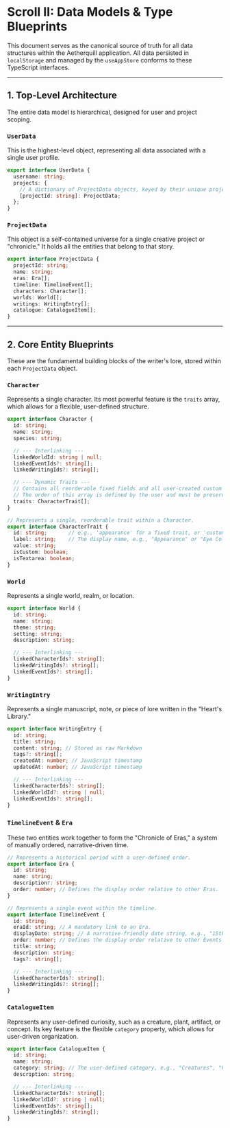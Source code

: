 # Scroll II: Data Models & Type Blueprints

This document serves as the canonical source of truth for all data structures within the Aetherquill application. All data persisted in `localStorage` and managed by the `useAppStore` conforms to these TypeScript interfaces.

---

## 1. Top-Level Architecture

The entire data model is hierarchical, designed for user and project scoping.

### `UserData`

This is the highest-level object, representing all data associated with a single user profile.

```ts
export interface UserData {
  username: string;
  projects: {
    // A dictionary of ProjectData objects, keyed by their unique projectId.
    [projectId: string]: ProjectData;
  };
}
```

### `ProjectData`

This object is a self-contained universe for a single creative project or "chronicle." It holds all the entities that belong to that story.

```ts
export interface ProjectData {
  projectId: string;
  name: string;
  eras: Era[];
  timeline: TimelineEvent[];
  characters: Character[];
  worlds: World[];
  writings: WritingEntry[];
  catalogue: CatalogueItem[];
}
```

---

## 2. Core Entity Blueprints

These are the fundamental building blocks of the writer's lore, stored within each `ProjectData` object.

### `Character`

Represents a single character. Its most powerful feature is the `traits` array, which allows for a flexible, user-defined structure.

```ts
export interface Character {
  id: string;
  name: string;
  species: string;

  // --- Interlinking ---
  linkedWorldId: string | null;
  linkedEventIds?: string[];
  linkedWritingIds?: string[];

  // --- Dynamic Traits ---
  // Contains all reorderable fixed fields and all user-created custom fields.
  // The order of this array is defined by the user and must be preserved.
  traits: CharacterTrait[];
}

// Represents a single, reorderable trait within a Character.
export interface CharacterTrait {
  id: string;       // e.g., 'appearance' for a fixed trait, or 'custom_12345' for a custom one
  label: string;    // The display name, e.g., "Appearance" or "Eye Color"
  value: string;
  isCustom: boolean;
  isTextarea: boolean;
}
```

### `World`

Represents a single world, realm, or location.

```ts
export interface World {
  id: string;
  name: string;
  theme: string;
  setting: string;
  description: string;

  // --- Interlinking ---
  linkedCharacterIds?: string[];
  linkedWritingIds?: string[];
  linkedEventIds?: string[];
}
```

### `WritingEntry`

Represents a single manuscript, note, or piece of lore written in the "Heart's Library."

```ts
export interface WritingEntry {
  id: string;
  title: string;
  content: string; // Stored as raw Markdown
  tags?: string[];
  createdAt: number; // JavaScript timestamp
  updatedAt: number; // JavaScript timestamp

  // --- Interlinking ---
  linkedCharacterIds?: string[];
  linkedWorldId?: string | null;
  linkedEventIds?: string[];
}
```

### `TimelineEvent` & `Era`

These two entities work together to form the "Chronicle of Eras," a system of manually ordered, narrative-driven time.

```ts
// Represents a historical period with a user-defined order.
export interface Era {
  id: string;
  name: string;
  description?: string;
  order: number; // Defines the display order relative to other Eras.
}

// Represents a single event within the timeline.
export interface TimelineEvent {
  id: string;
  eraId: string; // A mandatory link to an Era.
  displayDate: string; // A narrative-friendly date string, e.g., "15th Day of the Sun's Height".
  order: number; // Defines the display order relative to other Events within the same Era.
  title: string;
  description: string;
  tags?: string[];

  // --- Interlinking ---
  linkedCharacterIds?: string[];
  linkedWritingIds?: string[];
}
```

### `CatalogueItem`

Represents any user-defined curiosity, such as a creature, plant, artifact, or concept. Its key feature is the flexible `category` property, which allows for user-driven organization.

```ts
export interface CatalogueItem {
  id: string;
  name: string;
  category: string; // The user-defined category, e.g., "Creatures", "Plants"
  description: string;

  // --- Interlinking ---
  linkedCharacterIds?: string[];
  linkedWorldId?: string | null;
  linkedEventIds?: string[];
  linkedWritingIds?: string[];
}